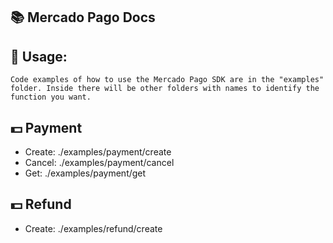 ## 📚 Mercado Pago Docs

## 📝 Usage:

```
Code examples of how to use the Mercado Pago SDK are in the "examples" folder. Inside there will be other folders with names to identify the function you want.
```

## 💵 Payment

- Create: ./examples/payment/create
- Cancel: ./examples/payment/cancel
- Get: ./examples/payment/get

## 💵 Refund

- Create: ./examples/refund/create
